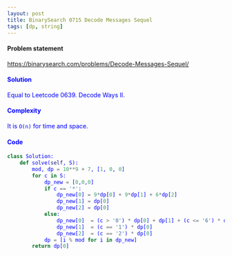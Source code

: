 ```yaml
---
layout: post
title: BinarySearch 0715 Decode Messages Sequel
tags: [dp, string]
---
```


#### Problem statement

<a href="https://binarysearch.com/problems/Decode-Messages-Sequel/"> <font color = blue>https://binarysearch.com/problems/Decode-Messages-Sequel/

#### Solution
Equal to Leetcode 0639. Decode Ways II.

#### Complexity
It is `O(n)` for time and space.

#### Code
```python
class Solution:
    def solve(self, S):
        mod, dp = 10**9 + 7, [1, 0, 0]
        for c in S:
            dp_new = [0,0,0]
            if c == '*':
                dp_new[0] = 9*dp[0] + 9*dp[1] + 6*dp[2]
                dp_new[1] = dp[0]
                dp_new[2] = dp[0]
            else:
                dp_new[0]  = (c > '0') * dp[0] + dp[1] + (c <= '6') * dp[2]
                dp_new[1]  = (c == '1') * dp[0]
                dp_new[2]  = (c == '2') * dp[0]
            dp = [i % mod for i in dp_new]
        return dp[0]
```
